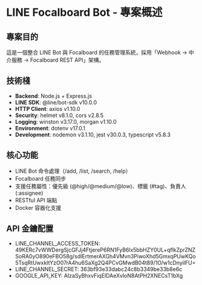 # LINE Focalboard Bot - 專案概述

## 專案目的
這是一個整合 LINE Bot 與 Focalboard 的任務管理系統，採用「Webhook → 中介服務 → Focalboard REST API」架構。

## 技術棧
- **Backend**: Node.js + Express.js
- **LINE SDK**: @line/bot-sdk v10.0.0
- **HTTP Client**: axios v1.10.0
- **Security**: helmet v8.1.0, cors v2.8.5
- **Logging**: winston v3.17.0, morgan v1.10.0
- **Environment**: dotenv v17.0.1
- **Development**: nodemon v3.1.10, jest v30.0.3, typescript v5.8.3

## 核心功能
- LINE Bot 命令處理（/add, /list, /search, /help）
- Focalboard 任務同步
- 支援任務屬性：優先級 (@high/@medium/@low)、標籤 (#tag)、負責人 (:assignee)
- RESTful API 端點
- Docker 容器化支援

## API 金鑰配置
- LINE_CHANNEL_ACCESS_TOKEN: 49KERc7vWWDergSjcGFJj4FtjereP6RN1FyB6lx5bbHZY0UL+qflkZprZNZSoRA0yO890eFBO58g/sdIErtmerAXGh4VMvn3PiwoXhd5GmxqPUwKQo5TsqRtUwxkltYzO07rA4hu6SaXg2Q4PCvGMwdB04t89/1O/w1cDnyilFU=
- LINE_CHANNEL_SECRET: 363bf93e33dabc24c8b3349be33b8e6c
- GOOGLE_API_KEY: AIzaSyBhxvFiqElDAeXvloN8AtPH2XNECsT1bXg
